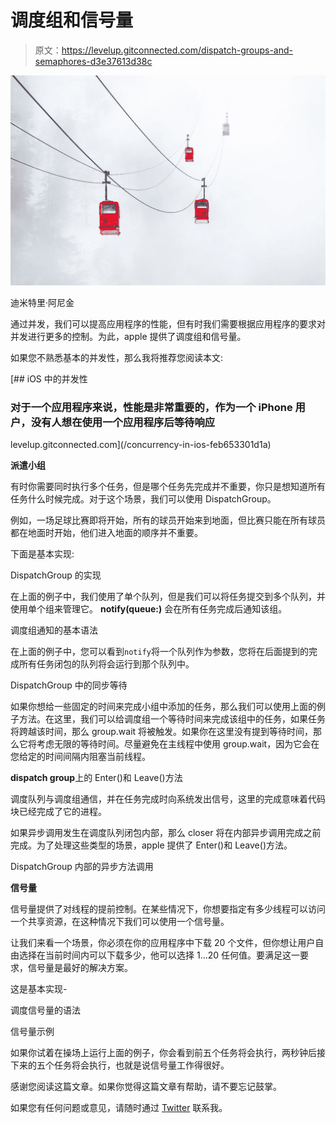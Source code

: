 # 调度组和信号量

> 原文：<https://levelup.gitconnected.com/dispatch-groups-and-semaphores-d3e37613d38c>

![](img/024423095cc43d47a69533be3357f6c6.png)

迪米特里·阿尼金

通过并发，我们可以提高应用程序的性能，但有时我们需要根据应用程序的要求对并发进行更多的控制。为此，apple 提供了调度组和信号量。

如果您不熟悉基本的并发性，那么我将推荐您阅读本文:

[](/concurrency-in-ios-feb653301d1a) [## iOS 中的并发性

### 对于一个应用程序来说，性能是非常重要的，作为一个 iPhone 用户，没有人想在使用一个应用程序后等待响应

levelup.gitconnected.com](/concurrency-in-ios-feb653301d1a) 

**派遣小组**

有时你需要同时执行多个任务，但是哪个任务先完成并不重要，你只是想知道所有任务什么时候完成。对于这个场景，我们可以使用 DispatchGroup。

例如，一场足球比赛即将开始，所有的球员开始来到地面，但比赛只能在所有球员都在地面时开始，他们进入地面的顺序并不重要。

下面是基本实现:

DispatchGroup 的实现

在上面的例子中，我们使用了单个队列，但是我们可以将任务提交到多个队列，并使用单个组来管理它。 **notify(queue:)** 会在所有任务完成后通知该组。

调度组通知的基本语法

在上面的例子中，您可以看到`notify`将一个队列作为参数，您将在后面提到的完成所有任务闭包的队列将会运行到那个队列中。

DispatchGroup 中的同步等待

如果你想给一些固定的时间来完成小组中添加的任务，那么我们可以使用上面的例子方法。在这里，我们可以给调度组一个等待时间来完成该组中的任务，如果任务将跨越该时间，那么 group.wait 将被触发。如果你在这里没有提到等待时间，那么它将考虑无限的等待时间。尽量避免在主线程中使用 group.wait，因为它会在您给定的时间间隔内阻塞当前线程。

**dispatch group**上的 Enter()和 Leave()方法

调度队列与调度组通信，并在任务完成时向系统发出信号，这里的完成意味着代码块已经完成了它的进程。

如果异步调用发生在调度队列闭包内部，那么 closer 将在内部异步调用完成之前完成。为了处理这些类型的场景，apple 提供了 Enter()和 Leave()方法。

DispatchGroup 内部的异步方法调用

**信号量**

信号量提供了对线程的提前控制。在某些情况下，你想要指定有多少线程可以访问一个共享资源，在这种情况下我们可以使用一个信号量。

让我们来看一个场景，你必须在你的应用程序中下载 20 个文件，但你想让用户自由选择在当前时间内可以下载多少，他可以选择 1…20 任何值。要满足这一要求，信号量是最好的解决方案。

这是基本实现-

调度信号量的语法

信号量示例

如果你试着在操场上运行上面的例子，你会看到前五个任务将会执行，两秒钟后接下来的五个任务将会执行，也就是说信号量工作得很好。

感谢您阅读这篇文章。如果你觉得这篇文章有帮助，请不要忘记鼓掌。

如果您有任何问题或意见，请随时通过 [Twitter](https://twitter.com/nomadicsheldon) 联系我。